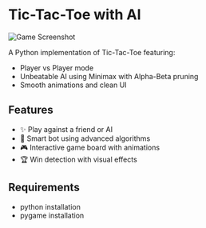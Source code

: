 # Tic-Tac-Toe with AI

![Game Screenshot](assets/menu.png.png)

A Python implementation of Tic-Tac-Toe featuring:
- Player vs Player mode
- Unbeatable AI using Minimax with Alpha-Beta pruning
- Smooth animations and clean UI

## Features
- ✨ Play against a friend or AI
- 🤖 Smart bot using advanced algorithms
- 🎮 Interactive game board with animations
- 🏆 Win detection with visual effects

## Requirements
- python installation
- pygame installation 
